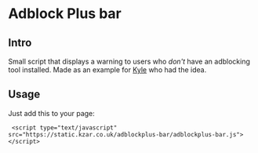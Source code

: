 # Adblock Plus bar

## Intro

Small script that displays a warning to users who _don't_ have an adblocking
tool installed. Made as an example for [Kyle](https://kyledrake.neocities.org/)
who had the idea.

## Usage

Just add this to your page:

     <script type="text/javascript" src="https://static.kzar.co.uk/adblockplus-bar/adblockplus-bar.js"></script>
